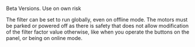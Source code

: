 Beta Versions. Use on own risk



The filter can be set to run globally, even on offline mode. 
The motors must be parked or powered off as there is safety that does not allow modification of the filter factor value otherwise, like when you operate the buttons on the panel, or being on online mode.

